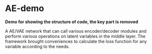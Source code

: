 # AE-demo
**Demo for showing the structure of code, the key part is removed**

A AE/VAE network that can call various encoder/decoder modules and perform various operations on latent variables in the middle layer. The framework brought conveniences to calculate the loss function for any variable according to the needs.
